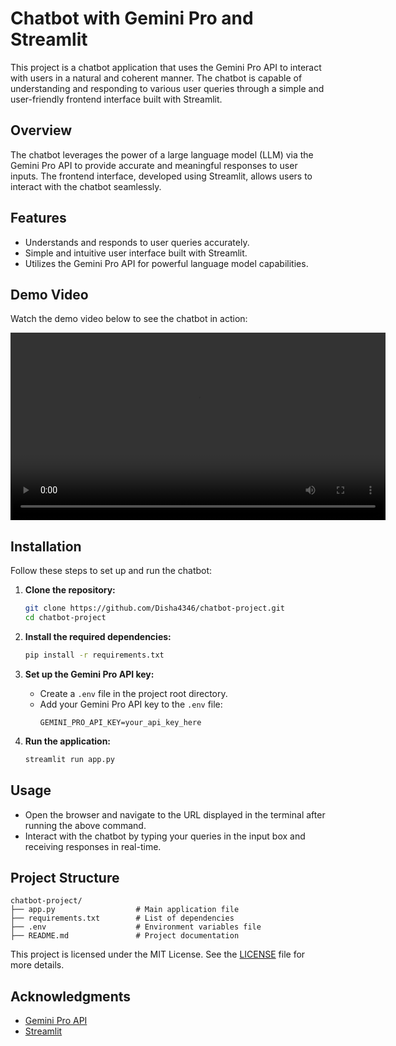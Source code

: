 # Chatbot with Gemini Pro and Streamlit

This project is a chatbot application that uses the Gemini Pro API to interact with users in a natural and coherent manner. The chatbot is capable of understanding and responding to various user queries through a simple and user-friendly frontend interface built with Streamlit.

## Overview

The chatbot leverages the power of a large language model (LLM) via the Gemini Pro API to provide accurate and meaningful responses to user inputs. The frontend interface, developed using Streamlit, allows users to interact with the chatbot seamlessly.

## Features

- Understands and responds to user queries accurately.
- Simple and intuitive user interface built with Streamlit.
- Utilizes the Gemini Pro API for powerful language model capabilities.

## Demo Video

Watch the demo video below to see the chatbot in action:

<video width="600" controls>
  <source src="https://github.com/Disha4346/chatbot-project/blob/main/video%20demo/chatbot.mp4" type="video/mp4">
</video>

## Installation

Follow these steps to set up and run the chatbot:

1. **Clone the repository:**
    ```bash
    git clone https://github.com/Disha4346/chatbot-project.git
    cd chatbot-project
    ```

2. **Install the required dependencies:**
    ```bash
    pip install -r requirements.txt
    ```

3. **Set up the Gemini Pro API key:**
   - Create a `.env` file in the project root directory.
   - Add your Gemini Pro API key to the `.env` file:
     ```
     GEMINI_PRO_API_KEY=your_api_key_here
     ```

4. **Run the application:**
    ```bash
    streamlit run app.py
    ```

## Usage

- Open the browser and navigate to the URL displayed in the terminal after running the above command.
- Interact with the chatbot by typing your queries in the input box and receiving responses in real-time.

## Project Structure

```
chatbot-project/
├── app.py                  # Main application file
├── requirements.txt        # List of dependencies
├── .env                    # Environment variables file
├── README.md               # Project documentation
```



This project is licensed under the MIT License. See the [LICENSE](LICENSE) file for more details.

## Acknowledgments

- [Gemini Pro API](https://example.com)
- [Streamlit](https://streamlit.io)

